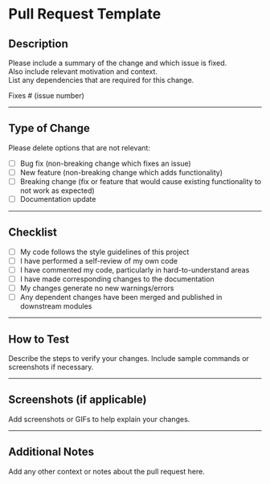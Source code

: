 # Pull Request Template

## Description
Please include a summary of the change and which issue is fixed.  
Also include relevant motivation and context.  
List any dependencies that are required for this change.

Fixes # (issue number)

---

## Type of Change
Please delete options that are not relevant:

- [ ] Bug fix (non-breaking change which fixes an issue)  
- [ ] New feature (non-breaking change which adds functionality)  
- [ ] Breaking change (fix or feature that would cause existing functionality to not work as expected)  
- [ ] Documentation update  

---

## Checklist
- [ ] My code follows the style guidelines of this project  
- [ ] I have performed a self-review of my own code  
- [ ] I have commented my code, particularly in hard-to-understand areas  
- [ ] I have made corresponding changes to the documentation  
- [ ] My changes generate no new warnings/errors  
- [ ] Any dependent changes have been merged and published in downstream modules  

---

## How to Test
Describe the steps to verify your changes. Include sample commands or screenshots if necessary.

---

## Screenshots (if applicable)
Add screenshots or GIFs to help explain your changes.

---


## Additional Notes
Add any other context or notes about the pull request here.
